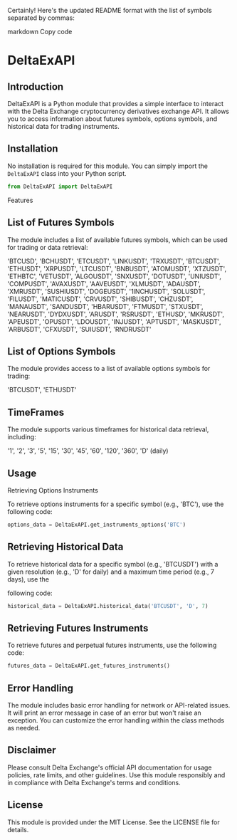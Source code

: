 Certainly! Here's the updated README format with the list of symbols separated by commas:

markdown
Copy code
# DeltaExAPI

## Introduction

DeltaExAPI is a Python module that provides a simple interface to interact with the Delta Exchange cryptocurrency derivatives exchange API. It allows you to access information about futures symbols, options symbols, and historical data for trading instruments.

## Installation

No installation is required for this module. You can simply import the `DeltaExAPI` class into your Python script.

```python
from DeltaExAPI import DeltaExAPI
```
Features

## List of Futures Symbols

The module includes a list of available futures symbols, which can be used for trading or data retrieval:

'BTCUSD', 'BCHUSDT', 'ETCUSDT', 'LINKUSDT', 'TRXUSDT', 'BTCUSDT', 'ETHUSDT', 'XRPUSDT', 'LTCUSDT', 'BNBUSDT', 'ATOMUSDT', 'XTZUSDT', 'ETHBTC', 'VETUSDT', 'ALGOUSDT', 'SNXUSDT', 'DOTUSDT', 'UNIUSDT', 'COMPUSDT', 'AVAXUSDT', 'AAVEUSDT', 'XLMUSDT', 'ADAUSDT', 'XMRUSDT', 'SUSHIUSDT', 'DOGEUSDT', '1INCHUSDT', 'SOLUSDT', 'FILUSDT', 'MATICUSDT', 'CRVUSDT', 'SHIBUSDT', 'CHZUSDT', 'MANAUSDT', 'SANDUSDT', 'HBARUSDT', 'FTMUSDT', 'STXUSDT', 'NEARUSDT', 'DYDXUSDT', 'ARUSDT', 'RSRUSDT', 'ETHUSD', 'MKRUSDT', 'APEUSDT', 'OPUSDT', 'LDOUSDT', 'INJUSDT', 'APTUSDT', 'MASKUSDT', 'ARBUSDT', 'CFXUSDT', 'SUIUSDT', 'RNDRUSDT'

## List of Options Symbols

The module provides access to a list of available options symbols for trading:

'BTCUSDT', 'ETHUSDT'

## TimeFrames

The module supports various timeframes for historical data retrieval, including:

'1', '2', '3', '5', '15', '30', '45', '60', '120', '360', 'D' (daily)

## Usage

Retrieving Options Instruments

To retrieve options instruments for a specific symbol (e.g., 'BTC'), use the following code:

```python
options_data = DeltaExAPI.get_instruments_options('BTC')
```

## Retrieving Historical Data

To retrieve historical data for a specific symbol (e.g., 'BTCUSDT') with a given resolution (e.g., 'D' for daily) and a maximum time period (e.g., 7 days), use the 

following code:

```python
historical_data = DeltaExAPI.historical_data('BTCUSDT', 'D', 7)
```

## Retrieving Futures Instruments

To retrieve futures and perpetual futures instruments, use the following code:


```python
futures_data = DeltaExAPI.get_futures_instruments()
```
## Error Handling
The module includes basic error handling for network or API-related issues. It will print an error message in case of an error but won't raise an exception. You can customize the error handling within the class methods as needed.

## Disclaimer
Please consult Delta Exchange's official API documentation for usage policies, rate limits, and other guidelines. Use this module responsibly and in compliance with Delta Exchange's terms and conditions.

## License
This module is provided under the MIT License. See the LICENSE file for details.
